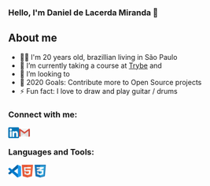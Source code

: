 ### Hello, I'm Daniel de Lacerda Miranda 👋

## About me
- 🧔🏽 I'm 20 years old, brazillian living in São Paulo
- 🌱 I’m currently taking a course at [Trybe](https://www.betrybe.com/) and 
- 👯 I’m looking to
- 🥅 2020 Goals: Contribute more to Open Source projects
- ⚡ Fun fact: I love to draw and play guitar / drums

### Connect with me:

[<img align="left" alt="Daniel L. Miranda | LinkedIn" width="22px" src="https://github.com/DanielLMiranda/DanielLMiranda/blob/master/icons/linkedin.png" />](https://www.linkedin.com/in/daniellmiranda/)
[<img align="left" alt="Daniel L. Miranda | Email" width="22px" src="https://github.com/DanielLMiranda/DanielLMiranda/blob/master/icons/gmail.png" />](https://www.linkedin.com/in/daniellmiranda/)

<br />

### Languages and Tools:

<img align="left" alt="Visual Studio Code" width="26px" src="https://github.com/DanielLMiranda/DanielLMiranda/blob/master/icons/vscode.png" />
<img align="left" alt="Visual Studio Code" width="26px" src="https://github.com/DanielLMiranda/DanielLMiranda/blob/master/icons/html5.png" />
<img align="left" alt="Visual Studio Code" width="26px" src="https://github.com/DanielLMiranda/DanielLMiranda/blob/master/icons/css3.png" />

<!--
**DanielLMiranda/DanielLMiranda** is a ✨ _special_ ✨ repository because its `README.md` (this file) appears on your GitHub profile.

Here are some ideas to get you started:

- 🔭 I’m currently working on ...
- 🌱 I’m currently learning ...
- 👯 I’m looking to collaborate on ...
- 🤔 I’m looking for help with ...
- 💬 Ask me about ...
- 📫 How to reach me: ...
- 😄 Pronouns: ...
- ⚡ Fun fact: ...
-->
